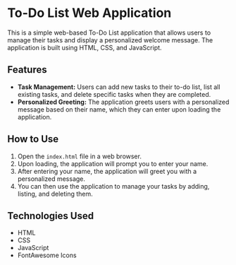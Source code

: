 # To-Do List Web Application

This is a simple web-based To-Do List application that allows users to manage their tasks and display a personalized welcome message. The application is built using HTML, CSS, and JavaScript.

## Features

- **Task Management:** Users can add new tasks to their to-do list, list all existing tasks, and delete specific tasks when they are completed.
- **Personalized Greeting:** The application greets users with a personalized message based on their name, which they can enter upon loading the application.

## How to Use

1. Open the `index.html` file in a web browser.
2. Upon loading, the application will prompt you to enter your name.
3. After entering your name, the application will greet you with a personalized message.
4. You can then use the application to manage your tasks by adding, listing, and deleting them.

## Technologies Used

- HTML
- CSS
- JavaScript
- FontAwesome Icons

